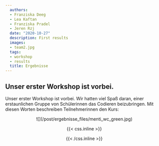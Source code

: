 ```yaml
---
  authors:
  - Franziska Deeg
  - Lea Kaftan
  - Franziska Pradel
  - Jeren Rzj
  date: "2020-10-27"
  description: First results
  images:
  - team2.jpg
  tags:
  - workshop
  - results
  title: Ergebnisse
---
```

  
  
  ## Unser erster Workshop ist vorbei.
<!--more-->
  Unser erster Workshop ist vorbei. Wir hatten viel Spaß daran, einer erstaunlichen Gruppe von Schülerinnen das Codieren beizubringen. Mit diesen Worten beschreiben Teilnehmerinnen den Kurs:
  
<center>
![](/post/ergebnisse_files/menti_wc_green.jpg)
<center>

{{< css.inline >}}
<style>
.canon { background: white; width: 100%; height: auto;}
</style>
{{< /css.inline >}}

